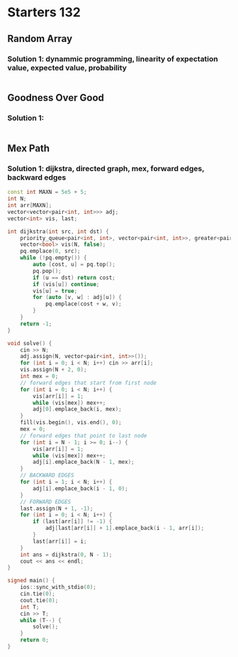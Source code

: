 # Starters 132

## Random Array

### Solution 1:  dynammic programming, linearity of expectation value, expected value, probability

```cpp

```

## Goodness Over Good

### Solution 1: 

```py

```

## Mex Path

### Solution 1:  dijkstra, directed graph, mex, forward edges, backward edges

```cpp
const int MAXN = 5e5 + 5;
int N;
int arr[MAXN];
vector<vector<pair<int, int>>> adj;
vector<int> vis, last;

int dijkstra(int src, int dst) {
    priority_queue<pair<int, int>, vector<pair<int, int>>, greater<pair<int, int>>> pq;
    vector<bool> vis(N, false);
    pq.emplace(0, src);
    while (!pq.empty()) {
        auto [cost, u] = pq.top();
        pq.pop();
        if (u == dst) return cost;
        if (vis[u]) continue;
        vis[u] = true;
        for (auto [v, w] : adj[u]) {
            pq.emplace(cost + w, v);
        }
    }
    return -1;
}

void solve() {
    cin >> N;
    adj.assign(N, vector<pair<int, int>>());
    for (int i = 0; i < N; i++) cin >> arr[i];
    vis.assign(N + 2, 0);
    int mex = 0;
    // forward edges that start from first node
    for (int i = 0; i < N; i++) {
        vis[arr[i]] = 1;
        while (vis[mex]) mex++;
        adj[0].emplace_back(i, mex);
    }
    fill(vis.begin(), vis.end(), 0);
    mex = 0;
    // forward edges that point to last node
    for (int i = N - 1; i >= 0; i--) {
        vis[arr[i]] = 1;
        while (vis[mex]) mex++;
        adj[i].emplace_back(N - 1, mex);
    }
    // BACKWARD EDGES
    for (int i = 1; i < N; i++) {
        adj[i].emplace_back(i - 1, 0);
    }
    // FORWARD EDGES
    last.assign(N + 1, -1);
    for (int i = 0; i < N; i++) {
        if (last[arr[i]] != -1) {
            adj[last[arr[i]] + 1].emplace_back(i - 1, arr[i]);
        }
        last[arr[i]] = i;
    }
    int ans = dijkstra(0, N - 1);
    cout << ans << endl;
}

signed main() {
    ios::sync_with_stdio(0);
    cin.tie(0);
    cout.tie(0);
    int T;
    cin >> T;
    while (T--) {
        solve();
    }
    return 0;
}
```